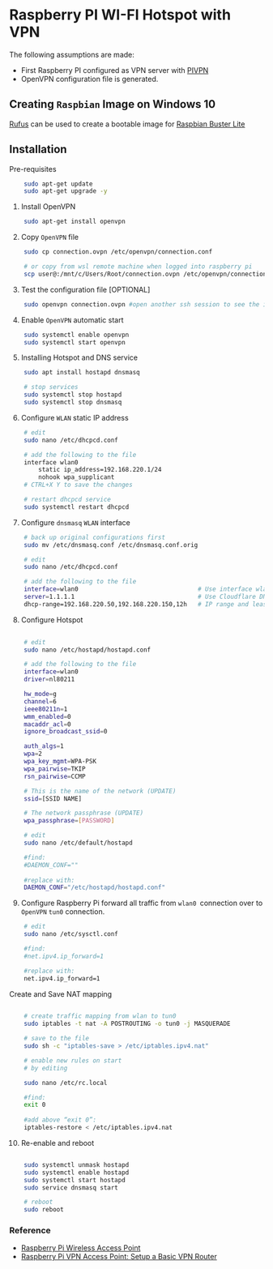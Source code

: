 # Raspberry PI WI-FI Hotspot with VPN

The following assumptions are made:

- First Raspberry PI configured as VPN server with [PIVPN](http://www.pivpn.io/)
- OpenVPN configuration file is generated.

## Creating `Raspbian` Image on Windows 10

[Rufus](https://rufus.ie/) can be used to create a bootable image for [Raspbian Buster Lite](https://www.raspberrypi.org/downloads/raspbian/)

## Installation

Pre-requisites

```bash
    sudo apt-get update
    sudo apt-get upgrade -y
```

1. Install OpenVPN

```bash
    sudo apt-get install openvpn
```

2. Copy `OpenVPN` file

```bash
    sudo cp connection.ovpn /etc/openvpn/connection.conf

    # or copy from wsl remote machine when logged into raspberry pi
    scp user@:/mnt/c/Users/Root/connection.ovpn /etc/openvpn/connection.conf
```

3. Test the configuration file [OPTIONAL]

```bash
    sudo openvpn connection.ovpn #open another ssh session to see the ifconfig
```

4. Enable `OpenVPN` automatic start

```bash
    sudo systemctl enable openvpn
    sudo systemctl start openvpn
```

5. Installing Hotspot and DNS service

```bash
    sudo apt install hostapd dnsmasq

    # stop services
    sudo systemctl stop hostapd
    sudo systemctl stop dnsmasq
```

6. Configure `WLAN` static IP address

```bash
    # edit 
    sudo nano /etc/dhcpcd.conf

    # add the following to the file
    interface wlan0
        static ip_address=192.168.220.1/24
        nohook wpa_supplicant
    # CTRL+X Y to save the changes

    # restart dhcpcd service
    sudo systemctl restart dhcpcd
```

7. Configure `dnsmasq` `WLAN` interface

```bash
    # back up original configurations first
    sudo mv /etc/dnsmasq.conf /etc/dnsmasq.conf.orig

    # edit
    sudo nano /etc/dhcpcd.conf

    # add the following to the file
    interface=wlan0                                 # Use interface wlan0  
    server=1.1.1.1                                  # Use Cloudflare DNS  
    dhcp-range=192.168.220.50,192.168.220.150,12h   # IP range and lease time 
```

8. Configure Hotspot

```bash
    
    # edit
    sudo nano /etc/hostapd/hostapd.conf

    # add the following to the file
    interface=wlan0
    driver=nl80211

    hw_mode=g
    channel=6
    ieee80211n=1
    wmm_enabled=0
    macaddr_acl=0
    ignore_broadcast_ssid=0

    auth_algs=1
    wpa=2
    wpa_key_mgmt=WPA-PSK
    wpa_pairwise=TKIP
    rsn_pairwise=CCMP

    # This is the name of the network (UPDATE)
    ssid=[SSID NAME]

    # The network passphrase (UPDATE)
    wpa_passphrase=[PASSWORD]
```

```bash
    # edit
    sudo nano /etc/default/hostapd

    #find:
    #DAEMON_CONF="" 
    
    #replace with:
    DAEMON_CONF="/etc/hostapd/hostapd.conf"
```

9. Configure Raspberry Pi forward all traffic from `wlan0 `connection over to `OpenVPN` `tun0` connection.

```bash
    # edit
    sudo nano /etc/sysctl.conf

    #find:
    #net.ipv4.ip_forward=1

    #replace with:
    net.ipv4.ip_forward=1

```

Create and Save NAT mapping

```bash
    
    # create traffic mapping from wlan to tun0
    sudo iptables -t nat -A POSTROUTING -o tun0 -j MASQUERADE

    # save to the file
    sudo sh -c "iptables-save > /etc/iptables.ipv4.nat"

    # enable new rules on start
    # by editing

    sudo nano /etc/rc.local

    #find:
    exit 0
    
    #add above “exit 0”:
    iptables-restore < /etc/iptables.ipv4.nat
```

10. Re-enable and reboot

```bash

    sudo systemctl unmask hostapd
    sudo systemctl enable hostapd
    sudo systemctl start hostapd
    sudo service dnsmasq start

    # reboot
    sudo reboot
```


### Reference

- [Raspberry Pi Wireless Access Point](https://pimylifeup.com/raspberry-pi-wireless-access-point/)
- [Raspberry Pi VPN Access Point: Setup a Basic VPN Router](https://pimylifeup.com/raspberry-pi-vpn-access-point/)